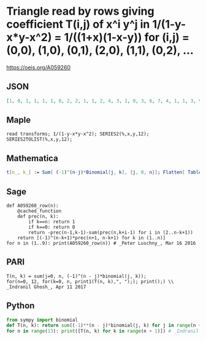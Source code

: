 # Triangle read by rows giving coefficient T\(i,j\) of x^i y^j in 1/\(1\-y\-x\*y\-x^2\) \= 1/\(\(1\+x\)\(1\-x\-y\)\) for \(i,j\) \= \(0,0\), \(1,0\), \(0,1\), \(2,0\), \(1,1\), \(0,2\), \.\.\.
https://oeis.org/A059260
## JSON
```JSON
[1, 0, 1, 1, 1, 1, 0, 2, 2, 1, 1, 2, 4, 3, 1, 0, 3, 6, 7, 4, 1, 1, 3, 9, 13, 11, 5, 1, 0, 4, 12, 22, 24, 16, 6, 1, 1, 4, 16, 34, 46, 40, 22, 7, 1, 0, 5, 20, 50, 80, 86, 62, 29, 8, 1, 1, 5, 25, 70, 130, 166, 148, 91, 37, 9, 1, 0, 6, 30, 95, 200, 296, 314, 239, 128, 46, 10, 1]
```
## Maple
```Maple
read transforms; 1/(1-y-x*y-x^2); SERIES2(%,x,y,12); SERIES2TOLIST(%,x,y,12);
```
## Mathematica
```Mathematica
t[n_, k_] := Sum[ (-1)^(n-j)*Binomial[j, k], {j, 0, n}]; Flatten[ Table[t[n, k], {n, 0, 12}, {k, 0, n}]] (* _Jean-François Alcover_, Oct 20 2011, after _Paul Barry_ *)
```
## Sage
```Sage
def A059260_row(n):
    @cached_function
    def prec(n, k):
        if k==n: return 1
        if k==0: return 0
        return -prec(n-1,k-1)-sum(prec(n,k+i-1) for i in (2..n-k+1))
    return [(-1)^(n-k+1)*prec(n+1, n-k+1) for k in (1..n)]
for n in (1..9): print(A059260_row(n)) # _Peter Luschny_, Mar 16 2016
```
## PARI
```PARI
T(n, k) = sum(j=0, n, (-1)^(n - j)*binomial(j, k));
for(n=0, 12, for(k=0, n, print1(T(n, k),", ");); print();) \\ _Indranil Ghosh_, Apr 11 2017
```
## Python
```Python
from sympy import binomial
def T(n, k): return sum((-1)**(n - j)*binomial(j, k) for j in range(n + 1))
for n in range(13): print([T(n, k) for k in range(n + 1)]) # _Indranil Ghosh_, Apr 11 2017
```
